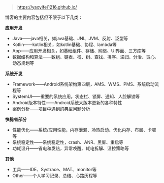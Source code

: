 > https://yaoyifei1216.github.io/

博客的主要内容包括但不限于以下几类：

**应用开发**

- Java——java相关，如java基础、JNI、JVM、反射、泛型等
- Kotlin——kotlin相关，如kotlin基础、协程、lambda等
- App——应用开发相关，如基础组件、存储、网络、UI界面、三方库等
- 数据结构和算法——数组、链表、栈、树、查找、排序、递归、分治、贪心、动态规划等


**系统开发**

- Framework——Android系统架构第四层，AMS、WMS、PMS、系统启动流程等
- SystemUI——重要的系统应用，状态栏、锁屏、通知、人脸解锁等
- Android版本特性——Android系统大版本更新的各种特性
- 案例分析——项目中遇到的典型问题分析


**快稳省部分**

- 性能优化——系统/应用性能，内存泄漏、冷热启动、优化内存、布局、卡顿等
- 系统稳定性——系统稳定性，crash、ANR、黑屏、重启等
- 功耗温升——省电和发热，异常唤醒、耗电拆解、温控策略等

**其他**

- 工具——IDE、Systrace、MAT、monitor等
- Other——个人学习记录、总结、心路历程等
